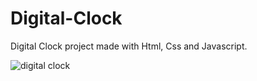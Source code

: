 # Digital-Clock
Digital Clock project made with Html, Css and Javascript.

![digital clock](https://user-images.githubusercontent.com/118743899/203537141-4eb4a929-b49c-49fc-ad67-a7b24e266402.PNG)

